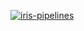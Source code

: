 [![iris-pipelines](https://github.com/forrestmckee/serverless-ml-course/actions/workflows/features-and-predictions.yml/badge.svg)](https://github.com/forrestmckee/serverless-ml-course/actions/workflows/features-and-predictions.yml)


